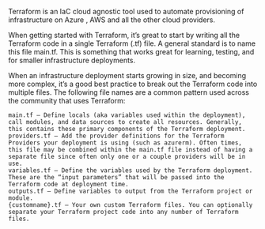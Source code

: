 Terraform is an IaC cloud agnostic tool used to automate provisioning of infrastructure on Azure , AWS and all the other cloud providers.

When getting started with Terraform, it’s great to start by writing all the Terraform code in a single Terraform (.tf) file. A general standard is to name this file main.tf. This is something that works great for learning, testing, and for smaller infrastructure deployments.

When an infrastructure deployment starts growing in size, and becoming more complex, it’s a good best practice to break out the Terraform code into multiple files. The following file names are a common pattern used across the community that uses Terraform:

    main.tf – Define locals (aka variables used within the deployment), call modules, and data sources to create all resources. Generally, this contains these primary components of the Terraform deployment.
    providers.tf – Add the provider definitions for the Terraform Providers your deployment is using (such as azurerm). Often times, this file may be combined within the main.tf file instead of having a separate file since often only one or a couple providers will be in use.
    variables.tf – Define the variables used by the Terraform deployment. These are the “input parameters” that will be passed into the Terraform code at deployment time.
    outputs.tf – Define variables to output from the Terraform project or module.
    {customname}.tf – Your own custom Terraform files. You can optionally separate your Terraform project code into any number of Terraform files.


